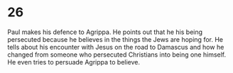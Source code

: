 # 26

Paul makes his defence to Agrippa. He points out that he his being persecuted because he believes in the things the Jews are hoping for. He tells about his encounter with Jesus on the road to Damascus and how he changed from someone who persecuted Christians into being one himself. He even tries to persuade Agrippa to believe. 
